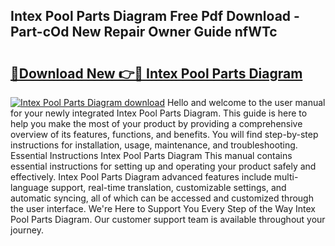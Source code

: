## Intex Pool Parts Diagram Free Pdf Download - Part-cOd New Repair Owner Guide nfWTc

# <h2><a href="http://dfk2xl6.blite.top/?on=Intex+Pool+Parts+Diagram">🔗Download New 👉🔴 Intex Pool Parts Diagram</a></h2>

[![Intex Pool Parts Diagram download](https://i.imgur.com/lujVjoI.png)](http://dfk2xl6.blite.top/?on=Intex+Pool+Parts+Diagram)
Hello and welcome to the user manual for your newly integrated Intex Pool Parts Diagram. This guide is here to help you make the most of your product by providing a comprehensive overview of its features, functions, and benefits. You will find step-by-step instructions for installation, usage, maintenance, and troubleshooting. Essential Instructions Intex Pool Parts Diagram This manual contains essential instructions for setting up and operating your product safely and effectively. Intex Pool Parts Diagram advanced features include multi-language support, real-time translation, customizable settings, and automatic syncing, all of which can be accessed and customized through the user interface. We're Here to Support You Every Step of the Way Intex Pool Parts Diagram. Our customer support team is available throughout your journey.
